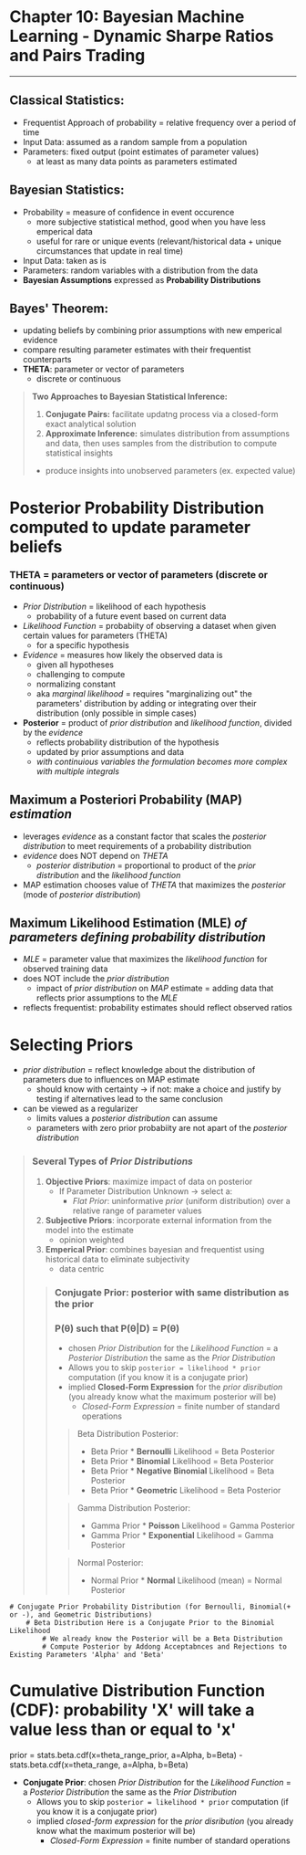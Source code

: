 # **Chapter 10: Bayesian Machine Learning - Dynamic Sharpe Ratios and Pairs Trading**
---

## Classical Statistics: 
- Frequentist Approach of probability = relative frequency over a period of time
- Input Data: assumed as a random sample from a population
- Parameters: fixed output (point estimates of parameter values)
    - at least as many data points as parameters estimated  

## Bayesian Statistics: 
- Probability = measure of confidence in event occurence 
    - more subjective statistical method, good when you have less emperical data 
    - useful for rare or unique events (relevant/historical data + unique circumstances that update in real time)
- Input Data: taken as is
- Parameters: random variables with a distribution from the data
- **Bayesian Assumptions** expressed as **Probability Distributions**

## Bayes' Theorem: 
- updating beliefs by combining prior assumptions with new emperical evidence
- compare resulting parameter estimates with their frequentist counterparts
- **THETA**: parameter or vector of parameters
    - discrete or continuous
> **Two Approaches to Bayesian Statistical Inference:**
>
> 1. **Conjugate Pairs:** facilitate updatng process via a closed-form exact analytical solution 
> 2. **Approximate Inference:** simulates distribution from assumptions and data, then uses samples from the distribution to compute statistical insights 
> - produce insights into unobserved parameters (ex. expected value)



# **Posterior Probability Distribution** computed to update parameter beliefs
### **THETA** = parameters or vector of parameters (discrete or continuous)
- *Prior Distribution* = likelihood of each hypothesis
    - probability of a future event based on current data
- *Likelihood Function* = probabiity of observing a dataset when given certain values for parameters (THETA) 
    - for a specific hypothesis
- *Evidence* = measures how likely the observed data is
    - given all hypotheses
    - challenging to compute 
    - normalizing constant
    - aka *marginal likelihood* = requires "marginalizing out" the parameters' distribution by adding or integrating over their distribution (only possible in simple cases)
- **Posterior** = product of *prior distribution* and *likelihood function*, divided by the *evidence*
    - reflects probability distribution of the hypothesis
    - updated by prior assumptions and data
    - *with continuious variables the formulation becomes more complex with multiple integrals*

## **Maximum a Posteriori Probability (MAP)** *estimation*
- leverages *evidence* as a constant factor that scales the *posterior distribution* to meet requirements of a probability distribution
- *evidence* does NOT depend on *THETA*
    - *posterior distribution* = proportional to product of the *prior distribution* and the *likelihood function*
- MAP estimation chooses value of *THETA* that maximizes the *posterior* (mode of *posterior distribution*)

## **Maximum Likelihood Estimation (MLE)** *of parameters defining probability distribution*
- *MLE* = parameter value that maximizes the *likelihood function* for observed training data
- does NOT include the *prior distribution*
    - impact of *prior distribution* on *MAP* estimate = adding data that reflects prior assumptions to the *MLE*
- reflects frequentist: probability estimates should reflect observed ratios 

# **Selecting Priors**
- *prior distribution* = reflect knowledge about the distribution of parameters due to influences on MAP estimate 
    - should know with certainty -> if not: make a choice and justify by testing if alternatives lead to the same conclusion 
- can be viewed as a regularizer
    - limits values a *posterior distribution* can assume
    - parameters with zero prior probabiity are not apart of the *posterior distribution*
> ### Several Types of *Prior Distributions*
>
> 1. **Objective Priors**: maximize impact of data on posterior 
>       - If Parameter Distribution Unknown -> select a:
>           - *Flat Prior*: uninformative *prior* (uniform distribution) over a relative range of parameter values
> 2. **Subjective Priors**: incorporate external information from the model into the estimate 
>       - opinion weighted
> 3. **Emperical Prior**: combines bayesian and frequentist using historical data to eliminate subjectivity 
>       - data centric
>
>> ### Conjugate Prior: posterior with same distribution as the prior
>> 
>> ### P(θ) such that P(θ|D) = P(θ)
>> - chosen *Prior Distribution* for the *Likelihood Function* = a *Posterior Distribution* the same as the *Prior Distribution* 
>> - Allows you to skip `posterior = likelihood * prior` computation (if you know it is a conjugate prior)
>> - implied **Closed-Form Expression** for the *prior disribution* (you already know what the maximum posterior will be)
>>      - *Closed-Form Expression* = finite number of standard operations
>>
>>
>>> Beta Distribution Posterior: 
>>> - Beta Prior * **Bernoulli** Likelihood = Beta Posterior
>>> - Beta Prior * **Binomial** Likelihood = Beta Posterior
>>> - Beta Prior * **Negative Binomial** Likelihood = Beta Posterior 
>>> - Beta Prior * **Geometric** Likelihood = Beta Posterior 
>> 
>>> Gamma Distribution Posterior: 
>>> - Gamma Prior * **Poisson** Likelihood = Gamma Posterior 
>>> - Gamma Prior * **Exponential** Likelihood = Gamma Posterior 
>>
>>> Normal Posterior: 
>>> - Normal Prior * **Normal** Likelihood (mean) = Normal Posterior 








    # Conjugate Prior Probability Distribution (for Bernoulli, Binomial(+ or -), and Geometric Distributions)
        # Beta Distribution Here is a Conjugate Prior to the Binomial Likelihood
            # We already know the Posterior will be a Beta Distribution 
            # Compute Posterior by Addong Acceptabnces and Rejections to Existing Parameters 'Alpha' and 'Beta'

# Cumulative Distribution Function (CDF): probability 'X' will take a value less than or equal to 'x'
prior = stats.beta.cdf(x=theta_range_prior, a=Alpha, b=Beta) - stats.beta.cdf(x=theta_range, a=Alpha, b=Beta)


- **Conjugate Prior**: chosen *Prior Distribution* for the *Likelihood Function* = a *Posterior Distribution* the same as the *Prior Distribution* 
    - Allows you to skip `posterior = likelihood * prior` computation (if you know it is a conjugate prior)
    - implied *closed-form expression* for the *prior disribution* (you already know what the maximum posterior will be)
        - *Closed-Form Expression* = finite number of standard operations
